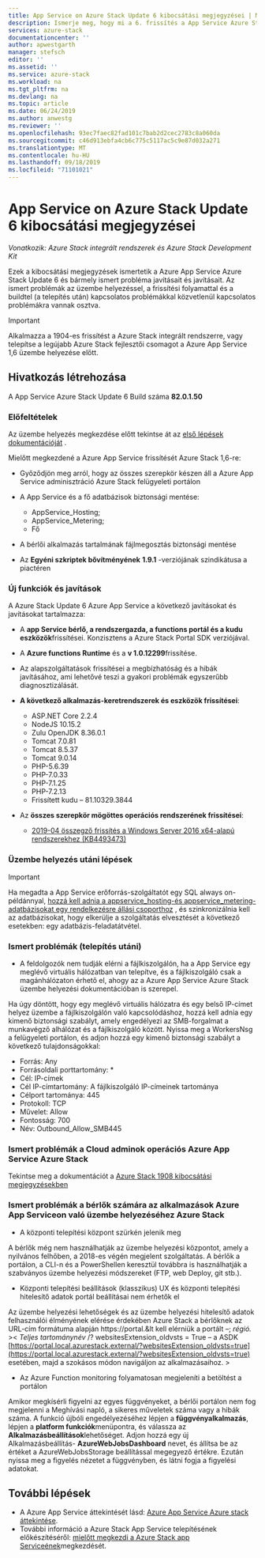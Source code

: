 ```yaml
---
title: App Service on Azure Stack Update 6 kibocsátási megjegyzései | Microsoft Docs
description: Ismerje meg, hogy mi a 6. frissítés a App Service Azure Stack, az ismert problémák és a frissítés letöltésének helye.
services: azure-stack
documentationcenter: ''
author: apwestgarth
manager: stefsch
editor: ''
ms.assetid: ''
ms.service: azure-stack
ms.workload: na
ms.tgt_pltfrm: na
ms.devlang: na
ms.topic: article
ms.date: 06/24/2019
ms.author: anwestg
ms.reviewer: ''
ms.openlocfilehash: 93ec7faec82fad101c7bab2d2cec2783c8a060da
ms.sourcegitcommit: c46d913ebfa4cb6c775c5117ac5c9e87d032a271
ms.translationtype: MT
ms.contentlocale: hu-HU
ms.lasthandoff: 09/18/2019
ms.locfileid: "71101021"
---
```

# <a name="app-service-on-azure-stack-update-6-release-notes"></a>App Service on Azure Stack Update 6 kibocsátási megjegyzései

*Vonatkozik: Azure Stack integrált rendszerek és Azure Stack Development Kit*

Ezek a kibocsátási megjegyzések ismertetik a Azure App Service Azure Stack Update 6 és bármely ismert probléma javításait és javításait. Az ismert problémák az üzembe helyezéssel, a frissítési folyamattal és a buildtel (a telepítés után) kapcsolatos problémákkal közvetlenül kapcsolatos problémákra vannak osztva.

> [!IMPORTANT]
> Alkalmazza a 1904-es frissítést a Azure Stack integrált rendszerre, vagy telepítse a legújabb Azure Stack fejlesztői csomagot a Azure App Service 1,6 üzembe helyezése előtt.


## <a name="build-reference"></a>Hivatkozás létrehozása

A App Service Azure Stack Update 6 Build száma **82.0.1.50**

### <a name="prerequisites"></a>Előfeltételek

Az üzembe helyezés megkezdése előtt tekintse át az [első lépések dokumentációját](azure-stack-app-service-before-you-get-started.md) .

Mielőtt megkezdené a Azure App Service frissítését Azure Stack 1,6-re:

- Győződjön meg arról, hogy az összes szerepkör készen áll a Azure App Service adminisztráció Azure Stack felügyeleti portálon

- A App Service és a fő adatbázisok biztonsági mentése:
  - AppService_Hosting;
  - AppService_Metering;
  - Fő

- A bérlői alkalmazás tartalmának fájlmegosztás biztonsági mentése

- Az **Egyéni szkriptek bővítményének** **1.9.1** -verziójának szindikátusa a piactéren

### <a name="new-features-and-fixes"></a>Új funkciók és javítások

A Azure Stack Update 6 Azure App Service a következő javításokat és javításokat tartalmazza:

- A **app Service bérlő, a rendszergazda, a functions portál és a kudu eszközök**frissítései. Konzisztens a Azure Stack Portal SDK verziójával.

- A **Azure functions Runtime** és a **v 1.0.12299**frissítése.

- Az alapszolgáltatások frissítései a megbízhatóság és a hibák javításához, ami lehetővé teszi a gyakori problémák egyszerűbb diagnosztizálását.

- **A következő alkalmazás-keretrendszerek és eszközök frissítései**:
  - ASP.NET Core 2.2.4
  - NodeJS 10.15.2
  - Zulu OpenJDK 8.36.0.1
  - Tomcat 7.0.81
  - Tomcat 8.5.37
  - Tomcat 9.0.14
  - PHP-5.6.39
  - PHP-7.0.33
  - PHP-7.1.25
  - PHP-7.2.13
  - Frissített kudu – 81.10329.3844

- Az **összes szerepkör mögöttes operációs rendszerének frissítései**:
  - [2019-04 összegző frissítés a Windows Server 2016 x64-alapú rendszerekhez (KB4493473)](https://support.microsoft.com/help/4493473/windows-10-update-kb4493473)

### <a name="post-deployment-steps"></a>Üzembe helyezés utáni lépések

> [!IMPORTANT]
> Ha megadta a App Service erőforrás-szolgáltatót egy SQL always on-példánnyal, [hozzá kell adnia a appservice_hosting-és appservice_metering-adatbázisokat egy rendelkezésre állási csoporthoz](https://docs.microsoft.com/sql/database-engine/availability-groups/windows/availability-group-add-a-database) , és szinkronizálnia kell az adatbázisokat, hogy elkerülje a szolgáltatás elvesztését a következő esetekben: egy adatbázis-feladatátvétel.

### <a name="known-issues-post-installation"></a>Ismert problémák (telepítés utáni)

- A feldolgozók nem tudják elérni a fájlkiszolgálón, ha a App Service egy meglévő virtuális hálózatban van telepítve, és a fájlkiszolgáló csak a magánhálózaton érhető el, ahogy az a Azure App Service Azure Stack üzembe helyezési dokumentációban is szerepel.

Ha úgy döntött, hogy egy meglévő virtuális hálózatra és egy belső IP-címet helyez üzembe a fájlkiszolgálón való kapcsolódáshoz, hozzá kell adnia egy kimenő biztonsági szabályt, amely engedélyezi az SMB-forgalmat a munkavégző alhálózat és a fájlkiszolgáló között. Nyissa meg a WorkersNsg a felügyeleti portálon, és adjon hozzá egy kimenő biztonsági szabályt a következő tulajdonságokkal:
 * Forrás: Any
 * Forrásoldali porttartomány: *
 * Cél: IP-címek
 * Cél IP-címtartomány: A fájlkiszolgáló IP-címeinek tartománya
 * Célport tartománya: 445
 * Protokoll: TCP
 * Művelet: Allow
 * Fontosság: 700
 * Név: Outbound_Allow_SMB445

### <a name="known-issues-for-cloud-admins-operating-azure-app-service-on-azure-stack"></a>Ismert problémák a Cloud adminok operációs Azure App Service Azure Stack

Tekintse meg a dokumentációt a [Azure Stack 1908 kibocsátási megjegyzésekben](/azure-stack/operator/release-notes?view=azs-1908)

### <a name="known-issues-for-tenants-deploying-applications-on-azure-app-service-on-azure-stack"></a>Ismert problémák a bérlők számára az alkalmazások Azure App Serviceon való üzembe helyezéséhez Azure Stack

- A központi telepítési központ szürkén jelenik meg

A bérlők még nem használhatják az üzembe helyezési központot, amely a nyilvános felhőben, a 2018-es végén megjelent szolgáltatás.  A bérlők a portálon, a CLI-n és a PowerShellen keresztül továbbra is használhatják a szabványos üzembe helyezési módszereket (FTP, web Deploy, git stb.).

- Központi telepítési beállítások (klasszikus) UX és központi telepítési hitelesítő adatok portál beállításai nem érhetők el

Az üzembe helyezési lehetőségek és az üzembe helyezési hitelesítő adatok felhasználói élményének elérése érdekében Azure Stack a bérlőknek az URL-cím formátuma alapján https://portal.&lt kell elérniük a portált –; *régió.* &gt;&lt; *Teljes tartománynév* /? websitesExtension_oldvsts = True – a ASDK [https://portal.local.azurestack.external/?websitesExtension_oldvsts=true](https://portal.local.azurestack.external/?websitesExtension_oldvsts=true) esetében, majd a szokásos módon navigáljon az alkalmazásaihoz. &gt;

- Az Azure Function monitoring folyamatosan megjeleníti a betöltést a portálon

Amikor megkísérli figyelni az egyes függvényeket, a bérlői portálon nem fog megjelenni a Meghívási napló, a sikeres műveletek száma vagy a hibák száma.  A funkció újbóli engedélyezéséhez lépjen a **függvényalkalmazás**, lépjen a **platform funkciók**menüpontra, és válassza az **Alkalmazásbeállítások**lehetőséget.  Adjon hozzá egy új Alkalmazásbeállítás- **AzureWebJobsDashboard** nevet, és állítsa be az értéket a AzureWebJobsStorage beállítással megegyező értékre.  Ezután nyissa meg a figyelés nézetet a függvényben, és látni fogja a figyelési adatokat.

## <a name="next-steps"></a>További lépések

- A Azure App Service áttekintését lásd: [Azure App Service Azure stack áttekintése](azure-stack-app-service-overview.md).
- További információ a Azure Stack App Service telepítésének előkészítéséről: [mielőtt megkezdi a Azure Stack app Serviceének](azure-stack-app-service-before-you-get-started.md)megkezdését.
